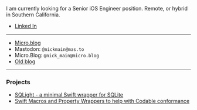 I am currently looking for a Senior iOS Engineer position.
Remote, or hybrid in Southern California.

* [Linked In](https://www.linkedin.com/in/davidnickmain/)

---

* [Micro.blog](https://nick-main.micro.blog)
* Mastodon: `@nickmain@mas.to`
* Micro.Blog: `@nick_main@micro.blog`
* [Old blog](http://epistemologicalengineering.blogspot.com)

---

### Projects

* [SQLight - a minimal Swift wrapper for SQLite](https://hello.nickmain.com/SQLight/documentation/sqlight/)
* [Swift Macros and Property Wrappers to help with Codable conformance](https://hello.nickmain.com/Codability/documentation/codability)
